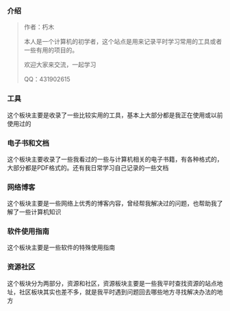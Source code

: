 ###  介绍

> 作者：朽木
>
> 本人是一个计算机的初学者，这个站点是用来记录平时学习常用的工具或者一些有用的项目的。
>
> 欢迎大家来交流，一起学习
>
> QQ：431902615

###  工具

这个板块主要是收录了一些比较实用的工具，基本上大部分都是我正在使用或以前使用过的

###  电子书和文档

这个板块主要收录了一些我看过的一些与计算机相关的电子书籍，有各种格式的，大部分都是PDF格式的。还有我日常学习自己记录的一些文档

###  网络博客

这个板块主要是一些网络上优秀的博客内容，曾经帮我解决过的问题，也帮助我了解了一些计算机知识

###  软件使用指南

这个板块主要是一些软件的特殊使用指南

###  资源社区

这个板块分为两部分，资源和社区，资源板块主要是一些我平时查找资源的站点地址，社区板块其实也差不多，就是我平时遇到问题回去哪些地方寻找解决办法的地方

